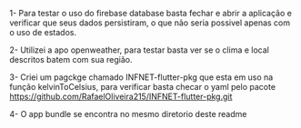 1- Para testar o uso do firebase database basta fechar e abrir a aplicação e verificar que seus dados persistiram,
o que não seria possivel apenas com o uso de estados.

2- Utilizei a apo openweather, para testar basta ver se o clima e local descritos batem com sua região.

3- Criei um pagckge chamado INFNET-flutter-pkg que esta em uso na função kelvinToCelsius, para verificar basta checar o
yaml pelo pacote https://github.com/RafaelOliveira215/INFNET-flutter-pkg.git

4- O app bundle se encontra no mesmo diretorio deste readme